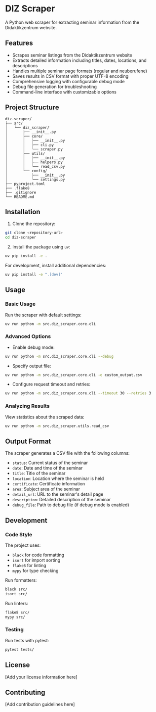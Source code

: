 # DIZ Scraper

A Python web scraper for extracting seminar information from the Didaktikzentrum website.

## Features

- Scrapes seminar listings from the Didaktikzentrum website
- Extracts detailed information including titles, dates, locations, and descriptions
- Handles multiple seminar page formats (regular and neuberufene)
- Saves results in CSV format with proper UTF-8 encoding
- Comprehensive logging with configurable debug mode
- Debug file generation for troubleshooting
- Command-line interface with customizable options

## Project Structure

```
diz-scraper/
├── src/
│   └── diz_scraper/
│       ├── __init__.py
│       ├── core/
│       │   ├── __init__.py
│       │   ├── cli.py
│       │   └── scraper.py
│       ├── utils/
│       │   ├── __init__.py
│       │   ├── helpers.py
│       │   └── read_csv.py
│       └── config/
│           ├── __init__.py
│           └── settings.py
├── pyproject.toml
├── .flake8
├── .gitignore
└── README.md
```

## Installation

1. Clone the repository:
```bash
git clone <repository-url>
cd diz-scraper
```

2. Install the package using `uv`:
```bash
uv pip install -e .
```

For development, install additional dependencies:
```bash
uv pip install -e ".[dev]"
```

## Usage

### Basic Usage

Run the scraper with default settings:
```bash
uv run python -m src.diz_scraper.core.cli
```

### Advanced Options

- Enable debug mode:
```bash
uv run python -m src.diz_scraper.core.cli --debug
```

- Specify output file:
```bash
uv run python -m src.diz_scraper.core.cli -o custom_output.csv
```

- Configure request timeout and retries:
```bash
uv run python -m src.diz_scraper.core.cli --timeout 30 --retries 3
```

### Analyzing Results

View statistics about the scraped data:
```bash
uv run python -m src.diz_scraper.utils.read_csv
```

## Output Format

The scraper generates a CSV file with the following columns:

- `status`: Current status of the seminar
- `date`: Date and time of the seminar
- `title`: Title of the seminar
- `location`: Location where the seminar is held
- `certificate`: Certificate information
- `area`: Subject area of the seminar
- `detail_url`: URL to the seminar's detail page
- `description`: Detailed description of the seminar
- `debug_file`: Path to debug file (if debug mode is enabled)

## Development

### Code Style

The project uses:
- `black` for code formatting
- `isort` for import sorting
- `flake8` for linting
- `mypy` for type checking

Run formatters:
```bash
black src/
isort src/
```

Run linters:
```bash
flake8 src/
mypy src/
```

### Testing

Run tests with pytest:
```bash
pytest tests/
```

## License

[Add your license information here]

## Contributing

[Add contribution guidelines here]
